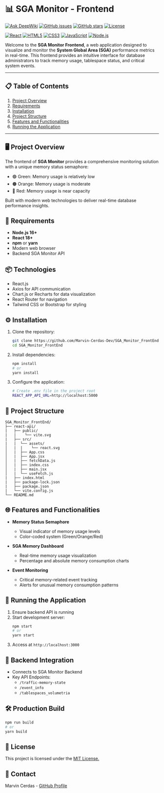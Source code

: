 # 📊 SGA Monitor - Frontend

[![Ask DeepWiki](https://deepwiki.com/badge.svg)](https://deepwiki.com/Marvin-Cerdas-Dev/SGA_Monitor_FrontEnd)
[![GitHub issues](https://img.shields.io/github/issues/tu-usuario/tu-repo)](https://github.com/tu-usuario/tu-repo/issues)
[![GitHub stars](https://img.shields.io/github/stars/tu-usuario/tu-repo)](https://github.com/tu-usuario/tu-repo/stargazers)
[![License](https://img.shields.io/badge/license-MIT-blue.svg)](LICENSE)

[![React](https://img.shields.io/badge/react-%2320232a.svg?style=for-the-badge&logo=react&logoColor=%2361DAFB)](https://reactjs.org/)
[![HTML5](https://img.shields.io/badge/html5-%23E34F26.svg?style=for-the-badge&logo=html5&logoColor=white)](https://developer.mozilla.org/en-US/docs/Web/HTML)
[![CSS3](https://img.shields.io/badge/css3-%231572B6.svg?style=for-the-badge&logo=css3&logoColor=white)](https://developer.mozilla.org/en-US/docs/Web/CSS)
[![JavaScript](https://img.shields.io/badge/javascript-%23323330.svg?style=for-the-badge&logo=javascript&logoColor=%23F7DF1E)](https://developer.mozilla.org/en-US/docs/Web/JavaScript)
[![Node.js](https://img.shields.io/badge/node-%3E%3D%2014.0.0-brightgreen)](https://nodejs.org/)

Welcome to the **SGA Monitor Frontend**, a web application designed to visualize and monitor the **System Global Area (SGA)** performance metrics in real-time. This frontend provides an intuitive interface for database administrators to track memory usage, tablespace status, and critical system events.

---

## 📋 Table of Contents
1. [Project Overview](#-project-overview)
2. [Requirements](#-requirements)
3. [Installation](#-installation)
4. [Project Structure](#-project-structure)
5. [Features and Functionalities](#-features-and-functionalities)
6. [Running the Application](#-running-the-application)

---

## 🖥️ Project Overview
The frontend of **SGA Monitor** provides a comprehensive monitoring solution with a unique memory status semaphore:
- 🟢 Green: Memory usage is relatively low
- 🟠 Orange: Memory usage is moderate
- 🔴 Red: Memory usage is near capacity

Built with modern web technologies to deliver real-time database performance insights.

## 🔧 Requirements
- **Node.js 16+**
- **React 18+**
- **npm** or **yarn**
- Modern web browser
- Backend SGA Monitor API

## 📦 Technologies
- React.js
- Axios for API communication
- Chart.js or Recharts for data visualization
- React Router for navigation
- Tailwind CSS or Bootstrap for styling

## ⚙️ Installation
1. Clone the repository:
   ```bash
   git clone https://github.com/Marvin-Cerdas-Dev/SGA_Monitor_FrontEnd.git
   cd SGA_Monitor_FrontEnd
   ```

2. Install dependencies:
   ```bash
   npm install
   # or
   yarn install
   ```

3. Configure the application:
   ```bash
   # Create .env file in the project root
   REACT_APP_API_URL=http://localhost:5000
   ```

## 📁 Project Structure
```
SGA_Monitor_FrontEnd/
├── react-api/
|   ├── public/
|   |    └── vite.svg
|   ├── src/
|   |  └── assets/
│   |  |    └── react.svg
│   |  ├── App.css
│   |  ├── App.jsx
│   |  ├── fetchData.js
│   |  ├── index.css
│   |  ├── main.jsx
│   |  └── useFetch.js
|   ├── index.html
|   ├── package-lock.json
|   ├── package.json
|   └── vite.config.js
└── README.md
```

## 🌐 Features and Functionalities
- **Memory Status Semaphore**
  - Visual indicator of memory usage levels
  - Color-coded system (Green/Orange/Red)

- **SGA Memory Dashboard**
  - Real-time memory usage visualization
  - Percentage and absolute memory consumption charts

- **Event Monitoring**
  - Critical memory-related event tracking
  - Alerts for unusual memory consumption patterns

## 🚀 Running the Application
1. Ensure backend API is running
2. Start development server:
   ```bash
   npm start
   # or
   yarn start
   ```
3. Access at `http://localhost:3000`

## 🔗 Backend Integration
- Connects to SGA Monitor Backend
- Key API Endpoints:
  - `/traffic-memory-state`
  - `/event_info`
  - `/tablespaces_volumetria`

## 🛠️ Production Build
```bash
npm run build
# or
yarn build
```

## 📜 License
This project is licensed under the [MIT License.](LICENSE)

## 🤝 Contact
Marvin Cerdas - [GitHub Profile](https://github.com/Marvin-Cerdas-Dev)
